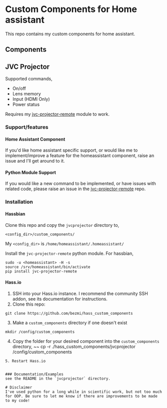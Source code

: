 # Custom Components for Home assistant
This repo contains my custom components for home assistant.

## Components
## JVC Projector
Supported commands,
* On/off
* Lens memory
* Input (HDMI Only)
* Power status

Requires my [jvc-projector-remote](https://github.com/bezmi/jvc_projector)
module to work.

### Support/features
#### Home Assistant Component
If you'd like home assistant specific support, or would like me to
implement/improve a feature for the homeassistant component, raise an issue and
I'll get around to it.

#### Python Module Support
If you would like a new command to be implemented, or have issues with related code, please raise
an issue in the [jvc-projector-remote](https://github.com/bezmi/jvc_projector) repo.

### Installation
#### Hassbian
Clone this repo and copy the `jvcprojector` directory to,
~~~
<config_dir>/custom_components/
~~~
My `<config_dir>` is `/home/homeassistant/.homeassistant/`

Install the `jvc-projector-remote` python module. For hassbian,

``` shell
sudo -u <homeassistant> -H -s
source /srv/homeassistant/bin/activate
pip install jvc-projector-remote
```
#### Hass.io
1. SSH into your Hass.io instance. I recommend the community SSH addon, see its documentation for instructions.
2. Clone this repo:
~~~
git clone https://github.com/bezmi/hass_custom_components
~~~
3. Make a `custom_components` directory if one doesn't exist
~~~
mkdir /config/custom_components
~~~
4. Copy the folder for your desired component into the `custom_components` directory,
~~
cp -r ./hass_custom_components/jvcprojector /config/custom_components
~~~
5. Restart Hass.io


### Documentation/Examples
see the README in the `jvcprojector` directory.

# Disclaimer
I've used python for a long while in scientific work, but not too much for OOP. Be sure to let me know if there are improvements to be made to my code!
